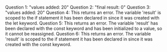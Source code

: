 Question 1: "values added: 20"
Question 2: "final result: 0"
Question 3: "values added: 20"
Question 4: This returns an error. The variable 'result' is scoped to the if statement it has been declared in since it was created with the let keyword.
Question 5: This returns an error. The variable 'result' has been declared with the const keyword and has been initialized to a value, so it cannot be reassigned.
Question 6: This returns an error. The variable 'result' is scoped to the if statement it has been declared in since it was created with the const keyword.